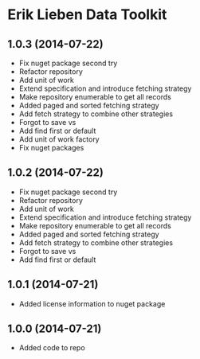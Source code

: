 ﻿# Erik Lieben Data Toolkit
## 1.0.3 (2014-07-22)
- Fix nuget package second try
- Refactor repository
- Add unit of work
- Extend specification and introduce fetching strategy
- Make repository enumerable to get all records
- Added paged and sorted fetching strategy
- Add fetch strategy to combine other strategies
- Forgot to save vs
- Add find first or default
- Add unit of work factory
- Fix nuget packages

## 1.0.2 (2014-07-22)
- Fix nuget package second try
- Refactor repository
- Add unit of work
- Extend specification and introduce fetching strategy
- Make repository enumerable to get all records
- Added paged and sorted fetching strategy
- Add fetch strategy to combine other strategies
- Forgot to save vs
- Add find first or default

## 1.0.1 (2014-07-21)
- Added license information to nuget package

## 1.0.0 (2014-07-21)
- Added code to repo


